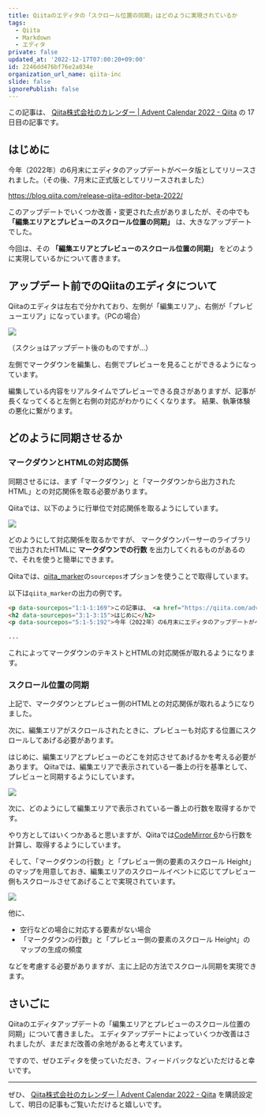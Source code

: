 ```yaml
---
title: Qiitaのエディタの「スクロール位置の同期」はどのように実現されているか
tags:
  - Qiita
  - Markdown
  - エディタ
private: false
updated_at: '2022-12-17T07:00:20+09:00'
id: 2246dd476bf76e2a034e
organization_url_name: qiita-inc
slide: false
ignorePublish: false
---
```

この記事は、 [Qiita株式会社のカレンダー | Advent Calendar 2022 - Qiita](https://qiita.com/advent-calendar/2022/qiita-inc) の 17 日目の記事です。

## はじめに

今年（2022年）の6月末にエディタのアップデートがベータ版としてリリースされました。（その後、7月末に正式版としてリリースされました）

https://blog.qiita.com/release-qiita-editor-beta-2022/

このアップデートでいくつか改善・変更された点がありましたが、その中でも
**「編集エリアとプレビューのスクロール位置の同期」**
は、大きなアップデートでした。

今回は、その **「編集エリアとプレビューのスクロール位置の同期」** をどのように実現しているかについて書きます。

## アップデート前でのQiitaのエディタについて

Qiitaのエディタは左右で分かれており、左側が「編集エリア」、右側が「プレビューエリア」になっています。（PCの場合）

![](https://qiita-image-store.s3.ap-northeast-1.amazonaws.com/0/352836/bfbd1917-454c-deb0-27a2-4b3dbc503894.png)

（スクショはアップデート後のものですが...）

左側でマークダウンを編集し、右側でプレビューを見ることができるようになっています。

編集している内容をリアルタイムでプレビューできる良さがありますが、記事が長くなってくると左側と右側の対応がわかりにくくなります。
結果、執筆体験の悪化に繋がります。

## どのように同期させるか

### マークダウンとHTMLの対応関係

同期させるには、まず「マークダウン」と「マークダウンから出力されたHTML」との対応関係を取る必要があります。

Qiitaでは、以下のように行単位で対応関係を取るようにしています。

![](https://qiita-image-store.s3.ap-northeast-1.amazonaws.com/0/352836/6bf6d487-acbd-98ad-e778-9ff221599301.png)

どのようにして対応関係を取るかですが、
マークダウンパーサーのライブラリで出力されたHTMLに **マークダウンでの行数** を出力してくれるものがあるので、それを使うと簡単にできます。

Qiitaでは、[qiita_marker](https://github.com/increments/qiita_marker)の`sourcepos`オプションを使うことで取得しています。

以下は`qiita_marker`の出力の例です。

```html
<p data-sourcepos="1:1-1:169">この記事は、 <a href="https://qiita.com/advent-calendar/2022/qiita-inc">Qiita株式会社のカレンダー | Advent Calendar 2022 - Qiita</a> の 17 日目の記事です。</p>
<h2 data-sourcepos="3:1-3:15">はじめに</h2>
<p data-sourcepos="5:1-5:192">今年（2022年）の6月末にエディタのアップデートがベータ版としてリリースされました。（その後、7月末に正式版としてリリースされました）</p>

...
```

これによってマークダウンのテキストとHTMLの対応関係が取れるようになります。

### スクロール位置の同期

上記で、マークダウンとプレビュー側のHTMLとの対応関係が取れるようになりました。

次に、編集エリアがスクロールされたときに、プレビューも対応する位置にスクロールしてあげる必要があります。

はじめに、編集エリアとプレビューのどこを対応させてあげるかを考える必要があります。
Qiitaでは、編集エリアで表示されている一番上の行を基準として、プレビューと同期するようにしています。

![](https://qiita-image-store.s3.ap-northeast-1.amazonaws.com/0/352836/a4885653-2197-ba8a-461f-ae8a8c2497ce.png)

次に、どのようにして編集エリアで表示されている一番上の行数を取得するかです。

やり方としてはいくつかあると思いますが、Qiitaでは[CodeMirror 6](https://codemirror.net/)から行数を計算し、取得するようにしています。

そして、「マークダウンの行数」と「プレビュー側の要素のスクロール Height」のマップを用意しておき、編集エリアのスクロールイベントに応じてプレビュー側もスクロールさせてあげることで実現されています。

![](https://qiita-image-store.s3.ap-northeast-1.amazonaws.com/0/352836/8c68e818-9e3c-5b06-73f0-9395b2cda497.png)

他に、

- 空行などの場合に対応する要素がない場合
- 「マークダウンの行数」と「プレビュー側の要素のスクロール Height」のマップの生成の頻度


などを考慮する必要がありますが、主に上記の方法でスクロール同期を実現できます。

## さいごに

Qiitaのエディタアップデートの「編集エリアとプレビューのスクロール位置の同期」について書きました。
エディタアップデートによっていくつか改善はされましたが、まだまだ改善の余地があると考えています。

ですので、ぜひエディタを使っていただき、フィードバックなどいただけると幸いです。

---

ぜひ、 [Qiita株式会社のカレンダー | Advent Calendar 2022 - Qiita](https://qiita.com/advent-calendar/2022/qiita-inc) を購読設定して、明日の記事もご覧いただけると嬉しいです。
